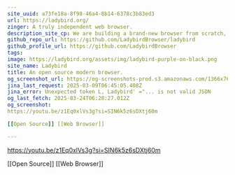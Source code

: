 ```yaml
---
site_uuid: a73fe18a-8f98-46a4-8b14-6378c3b83ed3
url: https://ladybird.org/
zinger: A truly independent web browser.
description_site_cp: We are building a brand-new browser from scratch, backed by a non-profit.
github_repo_url: https://github.com/LadybirdBrowser/ladybird
github_profile_url: https://github.com/LadybirdBrowser
tags: 
image: https://ladybird.org/assets/img/ladybird-purple-on-black.png
site_name: Ladybird
title: An open source modern browser.
og_screenshot_url: https://og-screenshots-prod.s3.amazonaws.com/1366x768/80/false/8653be1cd285d2660652db0e8fc6986b4101f77f6a1efca1f16701e6d430e4ac.jpeg
jina_last_request: 2025-03-09T06:45:05.408Z
jina_error: Unexpected token L, Ladybird' ="... is not valid JSON
og_last_fetch: 2025-03-24T06:28:27.012Z
og_screenshot: 
https://youtu.be/z1Eq0xlVs3g?si=SIN6k5z6sDXtj60m

[[Open Source]] [[Web Browser]]

---
```


https://youtu.be/z1Eq0xlVs3g?si=SIN6k5z6sDXtj60m

[[Open Source]] [[Web Browser]]
